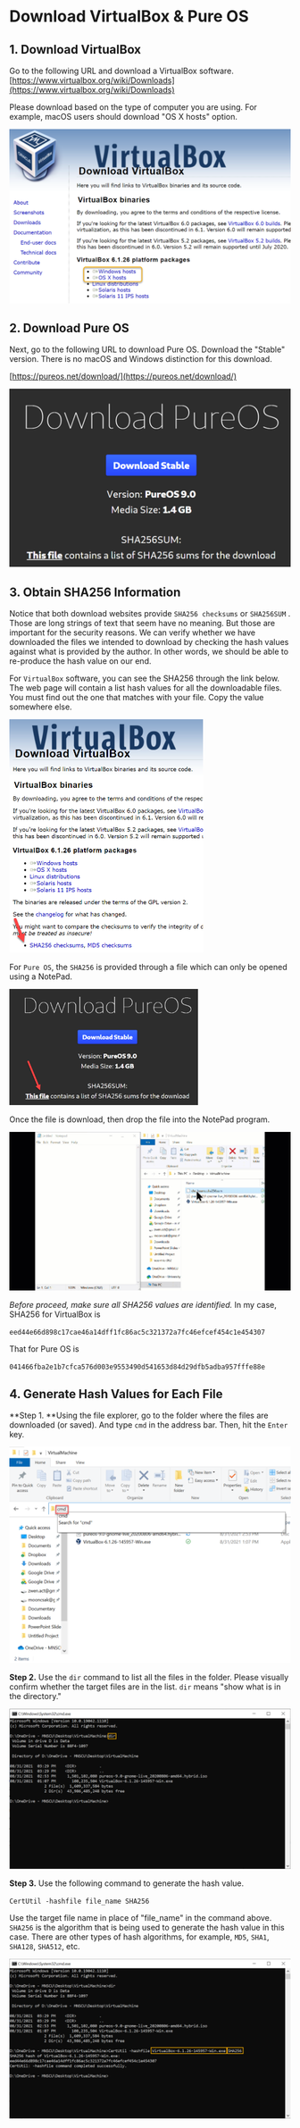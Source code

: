 # Download VirtualBox & Pure OS

## 1. Download VirtualBox

Go to the following URL and download a VirtualBox software. [https://www.virtualbox.org/wiki/Downloads](https://www.virtualbox.org/wiki/Downloads)

Please download based on the type of computer you are using. For example, macOS users should download "OS X hosts" option.

<img src="images/image-20210831163346860.png" alt="image-20210831163346860" style="zoom: 50%;" />

## 2. Download Pure OS

Next, go to the following URL to download Pure OS. Download the "Stable" version. There is no macOS and Windows distinction for this download. 

[https://pureos.net/download/](https://pureos.net/download/)

<img src="images/image-20210831163432935.png" alt="image-20210831163432935" style="zoom:50%;" />

## 3. Obtain SHA256 Information

Notice that both download websites provide `SHA256 checksums` or `SHA256SUM` . Those are long strings of text that seem have no meaning. But those are important for the security reasons. We can verify whether we have downloaded the files we intended to download by checking the hash values against what is provided by the author. In other words, we should be able to re-produce the hash value on our end. 

For `VirtualBox` software, you can see the SHA256 through the link below. The web page will contain a list hash values for all the downloadable files. You must find out the one that matches with your file. Copy the value somewhere else. 

<img src="images/image-20210831162206556.png" alt="image-20210831162206556" style="zoom:50%;" />

For `Pure OS`, the `SHA256` is provided through a file which can only be opened using a NotePad.  

<img src="images/image-20210831162308095.png" alt="image-20210831162308095" style="zoom: 33%;" />

Once the file is download, then drop the file into the NotePad program. 

<img src="images/drop_to_notebook.gif" alt="image-20210831162308095" style="zoom:50%;" />

*Before proceed, make sure all SHA256 values are identified.* In my case, SHA256 for VirtualBox is 

`eed44e66d898c17cae46a14dff1fc86ac5c321372a7fc46efcef454c1e454307 `

That for Pure OS is 

`041466fba2e1b7cfca576d003e9553490d541653d84d29dfb5adba957fffe88e` 

## 4. Generate Hash Values for Each File

**Step 1. **Using the file explorer, go to the folder where the files are downloaded (or saved). And type `cmd` in the address bar. Then, hit the `Enter` key. 

<img src="images/image-20210831161333759.png" alt="image-20210831161333759" style="zoom:50%;" />

**Step 2.**  Use the `dir` command to list all the files in the folder. Please visually confirm whether the target files are in the list. `dir` means "show what is in the directory."

<img src="images/image-20210831161358743.png" alt="image-20210831161358743" style="zoom:50%;" />

**Step 3.** Use the following command to generate the hash value. 

`CertUtil -hashfile file_name SHA256` 

Use the target file name in place of "file_name" in the command above. `SHA256` is the algorithm that is being used to generate the hash value in this case. There are other types of hash algorithms, for example, `MD5`, `SHA1`, `SHA128`, `SHA512`, etc. 

<img src="images/image-20210831161411343.png" alt="image-20210831161411343" style="zoom:50%;" />

